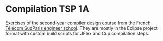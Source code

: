 # Compilation TSP 1A

Exercises of the [second-year compiler design
course](https://www-inf.telecom-sudparis.eu/COURS/CSC4536/web/) from the French
[Télécom SudParis engineer school](https://www.telecom-sudparis.eu/).  They are
mostly in the Eclipse project format with custom build scripts for JFlex and
Cup compilation steps.
